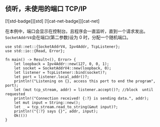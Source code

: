 ## 侦听，未使用的端口 TCP/IP

[![std-badge]][std] [![cat-net-badge]][cat-net]

在本例中，端口会显示在控制台。且程序会一直监听，直到一个请求发出。`SocketAddrV4`会在端口(第二参数)设为 0 时，分配一个随机端口。

```rust,no_run
use std::net::{SocketAddrV4, Ipv4Addr, TcpListener};
use std::io::{Read, Error};

fn main() -> Result<(), Error> {
    let loopback = Ipv4Addr::new(127, 0, 0, 1);
    let socket = SocketAddrV4::new(loopback, 0);
    let listener = TcpListener::bind(socket)?;
    let port = listener.local_addr()?;
    println!("Listening on {}, access this port to end the program", port);
    let (mut tcp_stream, addr) = listener.accept()?; //block  until requested
    println!("Connection received! {:?} is sending data.", addr);
    let mut input = String::new();
    let _ = tcp_stream.read_to_string(&mut input)?;
    println!("{:?} says {}", addr, input);
    Ok(())
}
```
